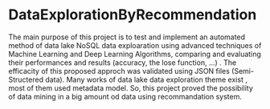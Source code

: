 # DataExplorationByRecommendation
The main purpose of this project is to test and implement an automated method of data lake NoSQL data exploaration using advanced techniques of Machine Learning and Deep Learning Algorithms, comparing and evaluating their performances and results (accuracy, the lose function, ...) . The efficacity of this proposed approch was validated using JSON files (Semi-Structered data). 
Many works of data lake data exploration theme exist , most of them used metadata model. So, this project proved the possibility of data mining in a big amount od data using recommandation system.
